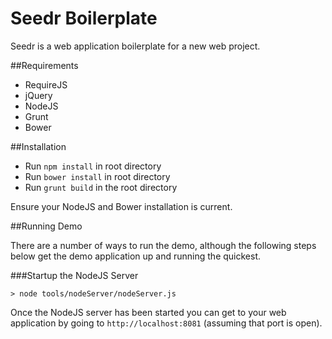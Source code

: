 Seedr Boilerplate
=================

Seedr is a web application boilerplate for a new web project.

##Requirements
- RequireJS
- jQuery
- NodeJS
- Grunt
- Bower

##Installation

- Run `npm install` in root directory
- Run `bower install` in root directory
- Run `grunt build` in the root directory

Ensure your NodeJS and Bower installation is current.

##Running Demo

There are a number of ways to run the demo, although the following steps below
get the demo application up and running the quickest.

###Startup the NodeJS Server
```
> node tools/nodeServer/nodeServer.js
```
Once the NodeJS server has been started you can get to your web application
by going to `http://localhost:8081` (assuming that port is open).
